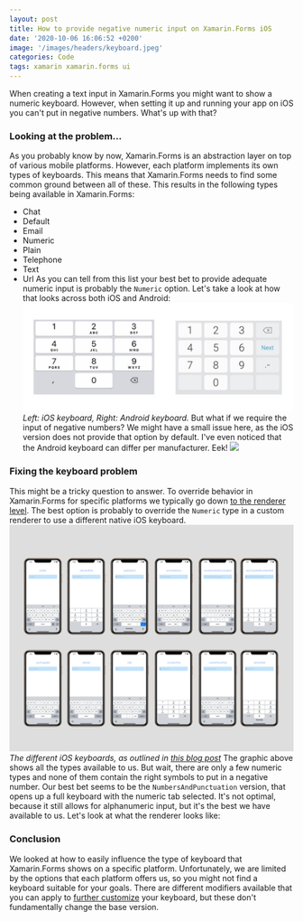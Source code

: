 ```yaml
---
layout: post
title: How to provide negative numeric input on Xamarin.Forms iOS
date: '2020-10-06 16:06:52 +0200'
image: '/images/headers/keyboard.jpeg'
categories: Code
tags: xamarin xamarin.forms ui
---
```

When creating a text input in Xamarin.Forms you might want to show a numeric keyboard. However, when setting it up and running your app on iOS you can't put in negative numbers. What's up with that?
### Looking at the problem...
As you probably know by now, Xamarin.Forms is an abstraction layer on top of various mobile platforms. However, each platform implements its own types of keyboards. This means that Xamarin.Forms needs to find some common ground between all of these. This results in the following types being available in Xamarin.Forms:
*   Chat
*   Default
*   Email
*   Numeric
*   Plain
*   Telephone
*   Text
*   Url
As you can tell from this list your best bet to provide adequate numeric input is probably the `Numeric` option. Let's take a look at how that looks across both iOS and Android:
![](/images/posts/keyboards.jpeg)
*Left: iOS keyboard, Right: Android keyboard.*
But what if we require the input of negative numbers? We might have a small issue here, as the iOS version does not provide that option by default. I've even noticed that the Android keyboard can differ per manufacturer. Eek!
![](https://media.giphy.com/media/Tk76voGUJyzh8Fg7zG/giphy.gif)
### Fixing the keyboard problem
This might be a tricky question to answer. To override behavior in Xamarin.Forms for specific platforms we typically go down [to the renderer level](https://docs.microsoft.com/en-us/xamarin/xamarin-forms/app-fundamentals/custom-renderer/). The best option is probably to override the `Numeric` type in a custom renderer to use a different native iOS keyboard.
![](images/posts/1_v3li23Q8UkrTFFsLXU62Wg.png)
*The different iOS keyboards, as outlined in [this blog post](https://medium.com/better-programming/12-shades-of-keyboard-types-in-ios-a413cf93bf4f)*
The graphic above shows all the types available to us. But wait, there are only a few numeric types and none of them contain the right symbols to put in a negative number. Our best bet seems to be the `NumbersAndPunctuation` version, that opens up a full keyboard with the numeric tab selected. It's not optimal, because it still allows for alphanumeric input, but it's the best we have available to us. Let's look at what the renderer looks like:
<script src="https://gist.github.com/sthewissen/6ff256c9e664ff47285f9a0728b63191.js"></script>
### Conclusion
We looked at how to easily influence the type of keyboard that Xamarin.Forms shows on a specific platform. Unfortunately, we are limited by the options that each platform offers us, so you might not find a keyboard suitable for your goals. There are different modifiers available that you can apply to [further customize](https://docs.microsoft.com/en-us/xamarin/xamarin-forms/user-interface/text/entry#customize-the-keyboard) your keyboard, but these don't fundamentally change the base version.
